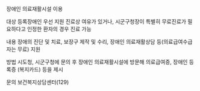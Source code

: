 장애인 의료재활시설 이용

대상
등록장애인 우선 지원
진료상 여유가 있거나, 시군구청장이 특별히 무료진료가 필요하다고 인정한 환자의 경우 진료 가능

내용
장애의 진단 및 치료, 보장구 제작 및 수리, 장애인 의료재활상담 등(의료급여수급자는 무료) 지원

방법
시도청, 시군구청에 문의 후 장애인 의료재활시설에 방문해 의료급여증, 장애인 등록증 (복지카드) 등을 제시

문의
보건복지상담센터(129)